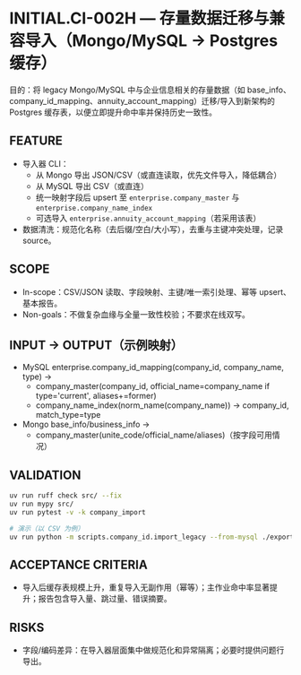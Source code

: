 # INITIAL.CI-002H — 存量数据迁移与兼容导入（Mongo/MySQL → Postgres 缓存）

目的：将 legacy Mongo/MySQL 中与企业信息相关的存量数据（如 base_info、company_id_mapping、annuity_account_mapping）迁移/导入到新架构的 Postgres 缓存表，以便立即提升命中率并保持历史一致性。

## FEATURE
- 导入器 CLI：
  - 从 Mongo 导出 JSON/CSV（或直连读取，优先文件导入，降低耦合）
  - 从 MySQL 导出 CSV（或直连）
  - 统一映射字段后 upsert 至 `enterprise.company_master` 与 `enterprise.company_name_index`
  - 可选导入 `enterprise.annuity_account_mapping`（若采用该表）
- 数据清洗：规范化名称（去后缀/空白/大小写），去重与主键冲突处理，记录 source。

## SCOPE
- In-scope：CSV/JSON 读取、字段映射、主键/唯一索引处理、幂等 upsert、基本报告。
- Non-goals：不做复杂血缘与全量一致性校验；不要求在线双写。

## INPUT → OUTPUT（示例映射）
- MySQL enterprise.company_id_mapping(company_id, company_name, type) →
  - company_master(company_id, official_name=company_name if type='current', aliases+=former)
  - company_name_index(norm_name(company_name)) → company_id, match_type=type
- Mongo base_info/business_info →
  - company_master(unite_code/official_name/aliases)（按字段可用情况）

## VALIDATION
```bash
uv run ruff check src/ --fix
uv run mypy src/
uv run pytest -v -k company_import

# 演示（以 CSV 为例）
uv run python -m scripts.company_id.import_legacy --from-mysql ./exports/company_id_mapping.csv --from-mongo ./exports/base_info.json --debug
```

## ACCEPTANCE CRITERIA
- 导入后缓存表规模上升，重复导入无副作用（幂等）；主作业命中率显著提升；报告包含导入量、跳过量、错误摘要。

## RISKS
- 字段/编码差异：在导入器层面集中做规范化和异常隔离；必要时提供问题行导出。

